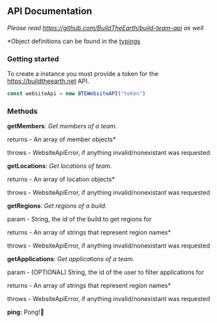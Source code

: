 ## API Documentation
_Please read https://github.com/BuildTheEarth/build-team-api as well_

*Object definitions can be found in the [typings](dist/index.d.ts)

### Getting started
To create a instance you must provide a token for the https://buildtheearth.net API.
```js
const websiteApi = new BTEWebsiteAPI("token")
```

### Methods

**getMembers**:
_Get members of a team._

returns - An array of member objects*

throws - WebsiteApiError, if anything invalid/nonexistant was requested

**getLocations**:
_Get locations of team._

returns - An array of location objects*

throws - WebsiteApiError, if anything invalid/nonexistant was requested

**getRegions**:
_Get regions of a build._

param - String, the id of the build to get regions for

returns - An array of strings that represent region names*

throws - WebsiteApiError, if anything invalid/nonexistant was requested

**getApplications**:
_Get applications of a team._

param - (OPTIONAL) String, the id of the user to filter applications for

returns - An array of strings that represent region names*

throws - WebsiteApiError, if anything invalid/nonexistant was requested

**ping:** Pong!🏓
